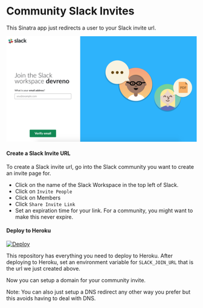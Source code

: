 # Community Slack Invites

This Sinatra app just redirects a user to your Slack invite url.

![Slack Invite](images/slack_invite.png)

#### Create a Slack Invite URL

To create a Slack invite url, go into the Slack community you want to create an invite page for.
- Click on the name of the Slack Workspace in the top left of Slack.
- Click on `Invite People`
- Click on Members
- Click `Share Invite Link`
- Set an expiration time for your link. For a community, you might want to make this never expire.

#### Deploy to Heroku

[![Deploy](https://www.herokucdn.com/deploy/button.svg)](https://heroku.com/deploy)

This repository has everything you need to deploy to Heroku. After deploying to Heroku, set an environment variable for `SLACK_JOIN_URL` that is the url we just created above.

Now you can setup a domain for your community invite.

Note: You can also just setup a DNS redirect any other way you prefer but this avoids having to deal with DNS.
